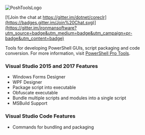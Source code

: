 ![PoshToolsLogo](https://poshtools.com/wp-content/uploads/2017/04/PoshToolsLogo-2.png)

[![Join the chat at https://gitter.im/dotnet/coreclr](https://badges.gitter.im/Join%20Chat.svg)](https://gitter.im/ironmansoftware?utm_source=badge&utm_medium=badge&utm_campaign=pr-badge&utm_content=badge)

Tools for developing PowerShell GUIs, script packaging and code conversion. For more information, visit [PowerShell Pro Tools](https://poshtools.com/powershell-pro-tools-for-visual-studio/). 

### Visual Studio 2015 and 2017 Features
- Windows Forms Designer 
- WPF Designer
- Package script into executable
- Obfuscate executable
- Bundle multiple scripts and modules into a single script
- MSBuild Support

### Visual Studio Code Features
- Commands for bundling and packaging